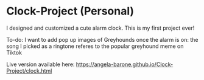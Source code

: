 # Clock-Project (Personal) 
I designed and customized a cute alarm clock. This is my first project ever!

To-do:
I want to add pop up images of Greyhounds once the alarm is on: the song I picked as a ringtone referes to the popular greyhound meme on Tiktok

Live version available here: https://angela-barone.github.io/Clock-Project/clock.html
